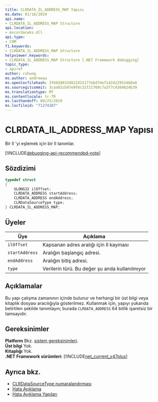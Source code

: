 ```yaml
---
title: CLRDATA_IL_ADDRESS_MAP Yapısı
ms.date: 01/16/2019
api.name:
- CLRDATA_IL_ADDRESS_MAP Structure
api.location:
- mscordacwks.dll
api.type:
- COM
f1.keywords:
- CLRDATA_IL_ADDRESS_MAP Structure
helpviewer.keywords:
- CLRDATA_IL_ADDRESS_MAP Structure [.NET Framework debugging]
topic_type:
- apiref
author: cshung
ms.author: andrewau
ms.openlocfilehash: 3f6928832d822422177ebd7def142422953468a0
ms.sourcegitcommit: 3caa92cb97e9f6c31f21769c7a3f7c4304024b39
ms.translationtype: MT
ms.contentlocale: tr-TR
ms.lasthandoff: 09/25/2019
ms.locfileid: "71274287"
---
```

# <a name="clrdata_il_address_map-structure"></a>CLRDATA_IL_ADDRESS_MAP Yapısı

Bir Il 'yi eşlemek için bir Il tanımlar.

[!INCLUDE[debugging-api-recommended-note](../../../../includes/debugging-api-recommended-note.md)]

## <a name="syntax"></a>Sözdizimi

```cpp
typedef struct
{
    ULONG32 ilOffset;
    CLRDATA_ADDRESS startAddress;
    CLRDATA_ADDRESS endAddress;
    CLRDataSourceType type;
} CLRDATA_IL_ADDRESS_MAP;
```

## <a name="members"></a>Üyeler

| Üye         | Açıklama                                            |
| -------------- | ------------------------------------------------------ |
| `ilOffset`     | Kapsanan adres aralığı için Il kayması              |
| `startAddress` | Aralığın başlangıç adresi.                        |
| `endAddress`   | Aralığın bitiş adresi.                          |
| `type`         | Verilerin türü. Bu değer şu anda kullanılmıyor |

## <a name="remarks"></a>Açıklamalar

Bu yapı çalışma zamanının içinde bulunur ve herhangi bir üst bilgi veya kitaplık dosyası aracılığıyla gösterilmez. Kullanmak için, yapıyı yukarıda belirtilen şekilde tanımlayın; burada `CLRDATA_ADDRESS` 64 bitlik işaretsiz bir tamsayıdır.

## <a name="requirements"></a>Gereksinimler

**Platform** Bkz. [sistem gereksinimleri](../../get-started/system-requirements.md).  
**Üst bilgi** Yok.  
**Kitaplığı** Yok.   
**.NET Framework sürümleri:** [!INCLUDE[net_current_v47plus](../../../../includes/net-current-v47plus.md)]  

## <a name="see-also"></a>Ayrıca bkz.

- [CLRDataSourceType numaralandırması](clrdatasourcetype-enumeration.md)
- [Hata Ayıklama](index.md)
- [Hata Ayıklama Yapıları](debugging-structures.md)
